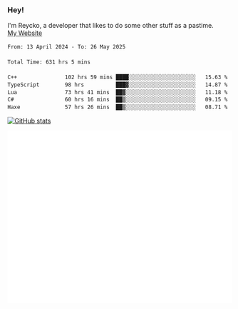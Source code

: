 ### Hey!
I'm Reycko, a developer that likes to do some other stuff as a pastime.  
[My Website](https://reycko.root.sx)

<!--START_SECTION:wakasection-->

```txt
From: 13 April 2024 - To: 26 May 2025

Total Time: 631 hrs 5 mins

C++               102 hrs 59 mins ████░░░░░░░░░░░░░░░░░░░░░   15.63 %
TypeScript        98 hrs          ███▓░░░░░░░░░░░░░░░░░░░░░   14.87 %
Lua               73 hrs 41 mins  ██▓░░░░░░░░░░░░░░░░░░░░░░   11.18 %
C#                60 hrs 16 mins  ██▒░░░░░░░░░░░░░░░░░░░░░░   09.15 %
Haxe              57 hrs 26 mins  ██▒░░░░░░░░░░░░░░░░░░░░░░   08.71 %
```

<!--END_SECTION:wakasection-->

[![GitHub stats](https://github-readme-stats.vercel.app/api?username=Reycko&show_icons=true&theme=dark&hide_title=true&count_private=true)](https://github.com/anuraghazra/github-readme-stats)

![Metrics](/github-metrics.svg)
